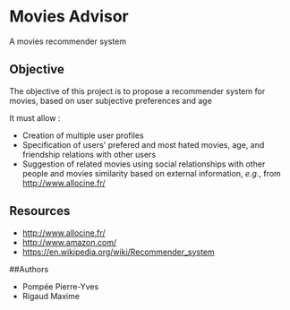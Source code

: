 # Movies Advisor

A movies recommender system


## Objective

The objective of this project is to propose a recommender system for movies, based on user subjective preferences and age

It must allow :
* Creation of multiple user profiles 
* Specification of users' prefered and most hated movies, age, and friendship relations with other users
* Suggestion of related movies using social relationships with other people and movies similarity based on 
external information, _e.g._, from http://www.allocine.fr/

## Resources

* http://www.allocine.fr/
* http://www.amazon.com/
* https://en.wikipedia.org/wiki/Recommender_system

##Authors
  
* Pompée Pierre-Yves
* Rigaud Maxime
